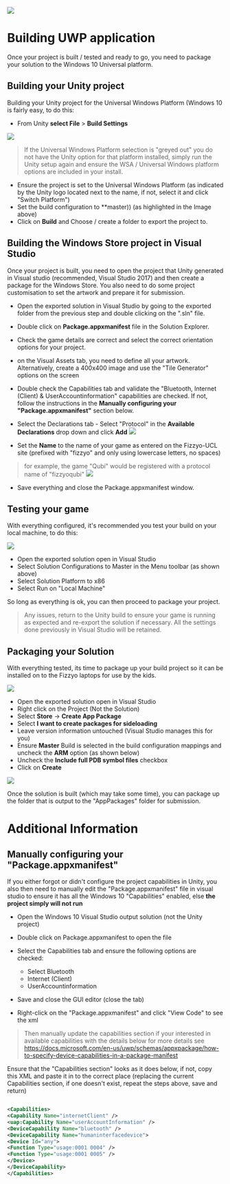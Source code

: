 ![](/Images/FizzyoFrameworkLogo.png)

# Building UWP application

Once your project is built / tested and ready to go, you need to package your solution to the Windows 10 Universal platform.

## Building your Unity project

Building your Unity project for the Universal Windows Platform (Windows 10 is fairly easy, to do this:

- From Unity **select File** > **Build Settings**

![](/Images/BuildSetingsBuild.png)

> If the Universal Windows Platform selection is "greyed out" you do not have the Unity option for that platform installed, simply run the Unity setup again and ensure the WSA / Universal Windows platform options are included in your install.

- Ensure the project is set to the Universal Windows Platform (as indicated by the Unity logo located next to the name, if not, select it and click "Switch Platform")
- Set the build configuration to **master)) (as highlighted in the Image above)
- Click on **Build** and Choose / create a folder to export the project to.

## Building the Windows Store project in Visual Studio

Once your project is built, you need to open the project that Unity generated in Visual studio (recommended, Visual Studio 2017) and then create a package for the Windows Store.
You also need to do some project customisation to set the artwork and prepare it for submission.

- Open the exported solution in Visual Studio by  going to the exported folder from the previous step and double clicking on the ".sln" file.
- Double click on **Package.appxmanifest** file in the Solution Explorer.
- Check the game details are correct and select the correct orientation options for your project.
- on the Visual Assets tab, you need to define all your artwork.  Alternatively, create a 400x400 image and use the "Tile Generator" options on the screen
- Double check the Capabilities tab and validate the "Bluetooth, Internet (Client) & UserAccountinformation" capabilities are checked.  If not, follow the instructions in the **Manually configuring your "Package.appxmanifest"** section below.
- Select the Declarations tab - Select "Protocol" in the **Available Declarations** drop down and click **Add**
![](/Images/ProtocolSettings.png)

- Set the **Name** to the name of your game as entered on the Fizzyo-UCL site (prefixed with "fizzyo" and only using lowercase letters, no spaces)

> for example, the game "Qubi" would be registered with a protocol name of "fizzyoqubi"
> ![](/Images/ProtocolDeclarationsExample.png)

- Save everything and close the Package.appxmanifest window.

## Testing your game

With everything configured, it's recommended you test your build on your local machine, to do this:

![](/Images/VSBuildSettings.png)

- Open the exported solution open in Visual Studio
- Select Solution Configurations to Master in the Menu toolbar (as shown above)
- Select Solution Platform to x86
- Select Run on "Local Machine"

So long as everything is ok, you can then proceed to package your project.

> Any issues, return to the Unity build to ensure your game is running as expected and re-export the solution if necessary.  All the settings done previously in Visual Studio will be retained.

## Packaging your Solution

With everything tested, its time to package up your build project so it can be installed on to the Fizzyo laptops for use by the kids.

![](/Images/BuildVSProject.png)

- Open the exported solution open in Visual Studio
- Right click on the Project (Not the Solution)
- Select **Store** -> **Create App Package**
- Select **I want to create packages for sideloading**
- Leave version information untouched (Visual Studio manages this for you)
- Ensure **Master** Build is selected in the build configuration mappings and uncheck the **ARM** option (as shown below)
- Uncheck the **Include full PDB symbol files** checkbox
- Click on **Create**

![](/Images/VSPackagingWindow.png)

Once the solution is built (which may take some time), you can package up the folder that is output to the "AppPackages" folder for submission.

# Additional Information

## Manually configuring your "Package.appxmanifest"

If you either forgot or didn't configure the project capabilities in Unity, you also then need to manually edit the "Package.appxmanifest" file in visual studio to ensure it has all the Windows 10 "Capabilities" enabled, else **the project simply will not run**

- Open the Windows 10 Visual Studio output solution (not the Unity project)
- Double click on Package.appxmanifest to open the file
- Select the Capabilities tab and ensure the following options are checked:

    * Select Bluetooth
    * Internet (Client)
    * UserAccountinformation

- Save and close the GUI editor (close the tab)
- Right-click on the "Package.appxmanifest" and click "View Code" to see the xml

> Then manually update the capabilities section if your interested in available capabilities with the details below for more details see <https://docs.microsoft.com/en-us/uwp/schemas/appxpackage/how-to-specify-device-capabilities-in-a-package-manifest>

Ensure that the "Capabilities section" looks as it does below, if not, copy this XML and paste it in to the correct place (replacing the current Capabilities section, if one doesn't exist, repeat the steps above, save and return)


``` XML

<Capabilities>
<Capability Name="internetClient" />
<uap:Capability Name="userAccountInformation" />
<DeviceCapability Name="bluetooth" />
<DeviceCapability Name="humaninterfacedevice">
<Device Id="any">
<Function Type="usage:0001 0004" />
<Function Type="usage:0001 0005" />
</Device>
</DeviceCapability>
</Capabilities>

```